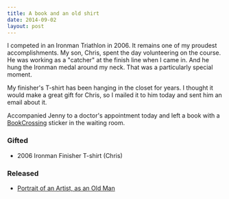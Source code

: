 ```yaml
---
title: A book and an old shirt
date: 2014-09-02
layout: post
---
```


I competed in an Ironman Triathlon in 2006. It remains one of my
proudest accomplishments. My son, Chris, spent the day volunteering on
the course. He was working as a "catcher" at the finish line when I came
in. And he hung the Ironman medal around my neck. That was a
particularly special moment.

My finisher's T-shirt has been hanging in the closet for years. I
thought it would make a great gift for Chris, so I mailed it to him
today and sent him an email about it.

Accompanied Jenny to a doctor's appointment today and left a book with a
[BookCrossing][bc] sticker in the waiting room.

### Gifted
- 2006 Ironman Finisher T-shirt (Chris)

### Released
- [Portrait of an Artist, as an Old Man][bc-portrait]

[bc]: http://www.bookcrossing.com/
[bc-portrait]: http://www.bookcrossing.com/journal/2895150
